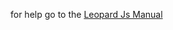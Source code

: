 for help go to the <a href="https://leopardjs.com/manual">Leopard Js Manual</a>
<script>
openlink("https://leopardjs.com/manual")
function openlink(url){
  window.open(url)
}
</script>